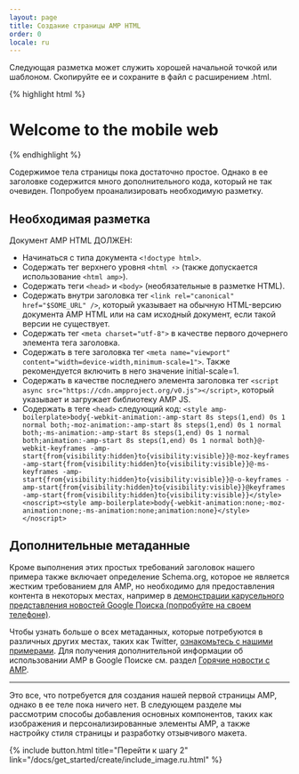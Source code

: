 ```yaml
---
layout: page
title: Создание страницы AMP HTML
order: 0
locale: ru
---
```


Следующая разметка может служить хорошей начальной точкой или шаблоном.
Скопируйте ее и сохраните в файл с расширением .html.

{% highlight html %}
<!doctype html>
<html amp lang="en">
  <head>
    <meta charset="utf-8">
    <title>Hello, AMPs</title>
    <link rel="canonical" href="http://example.ampproject.org/article-metadata.html" />
    <meta name="viewport" content="width=device-width,minimum-scale=1,initial-scale=1">
    <script type="application/ld+json">
      {
        "@context": "http://schema.org",
        "@type": "NewsArticle",
        "headline": "Open-source framework for publishing content",
        "datePublished": "2015-10-07T12:02:41Z",
        "image": [
          "logo.jpg"
        ]
      }
    </script>
    <style amp-boilerplate>body{-webkit-animation:-amp-start 8s steps(1,end) 0s 1 normal both;-moz-animation:-amp-start 8s steps(1,end) 0s 1 normal both;-ms-animation:-amp-start 8s steps(1,end) 0s 1 normal both;animation:-amp-start 8s steps(1,end) 0s 1 normal both}@-webkit-keyframes -amp-start{from{visibility:hidden}to{visibility:visible}}@-moz-keyframes -amp-start{from{visibility:hidden}to{visibility:visible}}@-ms-keyframes -amp-start{from{visibility:hidden}to{visibility:visible}}@-o-keyframes -amp-start{from{visibility:hidden}to{visibility:visible}}@keyframes -amp-start{from{visibility:hidden}to{visibility:visible}}</style><noscript><style amp-boilerplate>body{-webkit-animation:none;-moz-animation:none;-ms-animation:none;animation:none}</style></noscript>
    <script async src="https://cdn.ampproject.org/v0.js"></script>
  </head>
  <body>
    <h1>Welcome to the mobile web</h1>
  </body>
</html>
{% endhighlight %}

Содержимое тела страницы пока достаточно простое. Однако в ее заголовке содержится много дополнительного кода, который не так очевиден. Попробуем проанализировать необходимую разметку.

## Необходимая разметка

Документ AMP HTML ДОЛЖЕН:

  - Начинаться с типа документа `<!doctype html>`.
  - Содержать тег верхнего уровня `<html ⚡>` (также допускается использование `<html amp>`).
  - Содержать теги `<head>` и `<body>` (необязательные в разметке HTML).
  - Содержать внутри заголовка тег `<link rel="canonical" href="$SOME_URL" />`, который указывает на обычную HTML-версию документа AMP HTML или на сам исходный документ, если такой версии не существует.
  - Содержать тег `<meta charset="utf-8">` в качестве первого дочернего элемента тега заголовка.
  - Содержать в теге заголовка тег `<meta name="viewport" content="width=device-width,minimum-scale=1">`. Также рекомендуется включить в него значение initial-scale=1.
  - Содержать в качестве последнего элемента заголовка тег `<script async src="https://cdn.ampproject.org/v0.js"></script>`, который указывает и загружает библиотеку AMP JS.
  - Содержать в теге `<head>` следующий код:
    `<style amp-boilerplate>body{-webkit-animation:-amp-start 8s steps(1,end) 0s 1 normal both;-moz-animation:-amp-start 8s steps(1,end) 0s 1 normal both;-ms-animation:-amp-start 8s steps(1,end) 0s 1 normal both;animation:-amp-start 8s steps(1,end) 0s 1 normal both}@-webkit-keyframes -amp-start{from{visibility:hidden}to{visibility:visible}}@-moz-keyframes -amp-start{from{visibility:hidden}to{visibility:visible}}@-ms-keyframes -amp-start{from{visibility:hidden}to{visibility:visible}}@-o-keyframes -amp-start{from{visibility:hidden}to{visibility:visible}}@keyframes -amp-start{from{visibility:hidden}to{visibility:visible}}</style><noscript><style amp-boilerplate>body{-webkit-animation:none;-moz-animation:none;-ms-animation:none;animation:none}</style></noscript>`

## Дополнительные метаданные

Кроме выполнения этих простых требований заголовок нашего примера также включает определение Schema.org, которое не является жестким требованием для AMP, но необходимо для предоставления контента в некоторых местах, например в [демонстрации карусельного представления новостей Google Поиска (попробуйте на своем телефоне)](https://g.co/ampdemo).

Чтобы узнать больше о всех метаданных, которые потребуются в различных других местах, таких как Twitter, [ознакомьтесь с нашими примерами](https://github.com/ampproject/amphtml/tree/master/examples/metadata-examples). Для получения дополнительной информации об использовании AMP в Google Поиске см. раздел [Горячие новости с AMP](https://developers.google.com/structured-data/carousels/top-stories).

<hr>

Это все, что потребуется для создания нашей первой страницы AMP, однако в ее теле пока ничего нет. В следующем разделе мы рассмотрим способы добавления основных компонентов, таких как изображения и персонализированные элементы AMP, а также настройку стиля страницы и разработку отзывчивого макета.

{% include button.html title="Перейти к шагу 2" link="/docs/get_started/create/include_image.ru.html" %}
